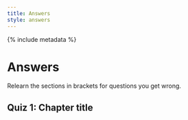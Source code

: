 ```yaml
---
title: Answers
style: answers
---
```


{% include metadata %}

# Answers

Relearn the sections in brackets for questions you get wrong.

## Quiz 1: Chapter title

